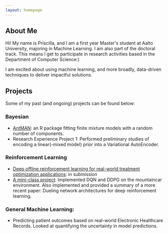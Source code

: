 ```yaml
---
layout: homepage
---
```


## About Me

Hi! My name is Priscilla, and I am a first year Master's student at Aalto University, majoring in Machine Learning. I am also part of the doctoral track.
This means I get to participate in research activities based in the Department of Computer Science:)

I am excited about using machine learning, and more broadly, data-driven techniques to deliver impactful solutions.


## Projects

Some of my past (and ongoing) projects can be found below:

### Bayesian

- [AntMAN](https://cran.rstudio.com/web/packages/AntMAN/index.html): an R package fitting finite mixture models with a random number of components.
- Research Experience Project 1: Performed preliminary studies of encoding a linear(-mixed model) prior into a Variational AutoEncoder.

### Reinforcement Learning

- [Deep offline reinforcement learning for real-world treatment optimization applications](https://openreview.net/forum?id=pKkq17YQgK1): in submission
- [A mini-class project](https://pixieprix-rl-final-projectstreamlit-projectstreamlit-app-eekbxl.streamlit.app/): Implemented DQN and DDPG on the mountaincar environment. Also implemented and provided a summary of a more recent paper: Dueling network architectures for deep reinforcement learning.


### General Machine Learning:

- Predicting patient outcomes based on real-world Electronic Healthcare Records. Looked at quantifying the uncertainty in model predictions.


<!-- ## News

- **[Feb. 2020]** Our paper about incremental learning is accepted to CVPR 2020.
- **[Feb. 2020]** We will host the ACM Multimedia Asia 2020 conference in Singapore!
- **[Sept. 2019]** Our paper about few-shot learning is accepted to NeurIPS 2019.
- **[Mar. 2019]** Our paper about few-shot learning is accepted to CVPR 2019. -->

<!-- {% include_relative _includes/publications.md %} -->

<!-- {% include_relative _includes/services.md %} -->
